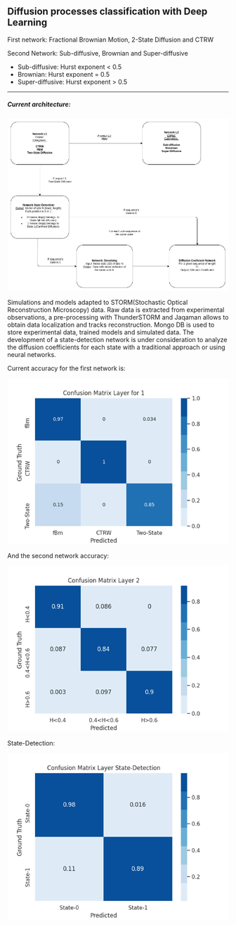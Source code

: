 ## Diffusion processes classification with Deep Learning 

First network: Fractional Brownian Motion, 2-State Diffusion and CTRW

Second Network: Sub-diffusive, Brownian and Super-diffusive 
* Sub-diffusive: Hurst exponent < 0.5
* Brownian: Hurst exponent = 0.5
* Super-diffusive: Hurst exponent > 0.5
---

##### Current architecture:
![Image](models/networks_diagram.png)

Simulations and models adapted to STORM(Stochastic Optical Reconstruction Microscopy) data.
Raw data is extracted from experimental observations, a pre-processing with ThunderSTORM and Jaqaman allows to obtain data localization and tracks reconstruction. 
Mongo DB is used to store experimental data, trained models and simulated data.
The development of a state-detection network is under consideration to analyze the diffusion coefficients for each state with a traditional approach or using neural networks.

Current accuracy for the first network is:

![Image](models/Figure_1.png) 

And the second network accuracy:

![Image](models/conf_matlayer2.png)


State-Detection: 

![Image](models/State-Detection_net.png)
